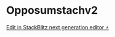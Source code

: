# Opposumstachv2

[Edit in StackBlitz next generation editor ⚡️](https://stackblitz.com/~/github.com/yukiko0113/Opposumstachv2)